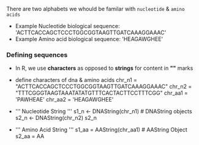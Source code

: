 There are two alphabets we whould be familar with <code>nucleotide</code> & <code>amino acids</code>
- Example Nucleotide biological sequence: 'ACTTCACCAGCTCCCTGGCGGTAAGTTGATCAAAGGAAAC'
- Example Amino acid biological sequence: 'HEAGAWGHEE'

### Defining sequences

- In R, we use **characters** as opposed to **strings** for content in **""** marks

- define characters of dna & amino acids
chr_n1 = "ACTTCACCAGCTCCCTGGCGGTAAGTTGATCAAAGGAAAC"
chr_n2 = "TTTCGGGTAAGTAAATATATGTTTCACTACTTCCTTTCGG"
chr_aa1 = 'PAWHEAE'
chr_aa2 = 'HEAGAWGHEE'

- ''' Nucleotide String '''
s1_n <- DNAString(chr_n1) # DNAString objects
s2_n <- DNAString(chr_n2)
s2_n

- ''' Amino Acid String '''
s1_aa = AAString(chr_aa1)  # AAString Object
s2_aa = AA
